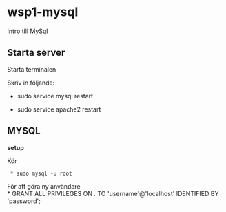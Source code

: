 # wsp1-mysql

Intro till MySql

## Starta server

 Starta terminalen 
 
 Skriv in följande:
 
   * sudo service mysql restart
    
   * sudo service apache2 restart

## MYSQL

**setup** 

Kör 

	 * sudo mysql -u root 
	 
	 
För att göra ny användare		
	 * GRANT ALL PRIVILEGES ON *.* TO 'username'@'localhost' IDENTIFIED BY 'password';
